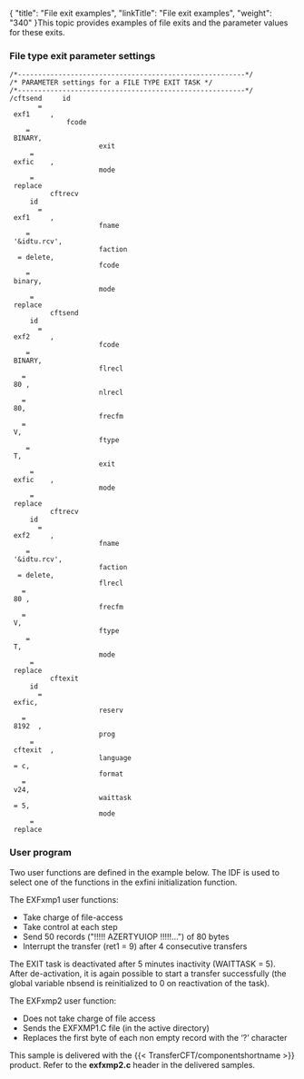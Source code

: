 {
    "title": "File  exit examples",
    "linkTitle": "File exit examples",
    "weight": "340"
}This topic provides examples of file exits and the parameter values
for these exits.

### File type exit parameter settings



    /*--------------------------------------------------------*/
    /* PARAMETER settings for a FILE TYPE EXIT TASK */
    /*--------------------------------------------------------*/
    /cftsend     id 
           = 
     exf1     ,
                  fcode 
        = 
     BINARY,
                          exit 
         = 
     exfic    ,
                          mode 
         = 
     replace
              cftrecv 
         id 
           = 
     exf1     ,
                          fname 
        = 
     '&idtu.rcv',
                          faction 
      = delete,
                          fcode 
        = 
     binary,
                          mode 
         = 
     replace
              cftsend 
         id 
           = 
     exf2     ,
                          fcode 
        = 
     BINARY,
                          flrecl 
       = 
     80 ,
                          nlrecl 
       = 
     80,
                          frecfm 
       = 
     V,
                          ftype 
        = 
     T,
                          exit 
         = 
     exfic    ,
                          mode 
         = 
     replace
              cftrecv 
         id 
           = 
     exf2     ,
                          fname 
        = 
     '&idtu.rcv',
                          faction 
      = delete,
                          flrecl 
       = 
     80 ,
                          frecfm 
       = 
     V,
                          ftype 
        = 
     T,
                          mode 
         = 
     replace
              cftexit 
         id 
           = 
     exfic,
                          reserv 
       = 
     8192  ,
                          prog 
         = 
     cftexit  ,
                          language 
     = c,
                          format 
       = 
     v24,
                          waittask 
     = 5,
                          mode 
         = 
     replace

<span id="User_program"></span>

### User program

Two user functions are defined in the example below. The IDF is used
to select one of the functions in the exfini initialization function.

The EXFxmp1 user functions:

-   Take charge of
    file-access
-   Take control at
    each step
-   Send 50 records
    ("!!!!! AZERTYUIOP !!!!!...") of 80 bytes
-   Interrupt the
    transfer (ret1 = 9) after 4 consecutive transfers

The EXIT task is deactivated after 5 minutes inactivity (WAITTASK =
5). After de-activation, it is again possible to start a transfer successfully
(the global variable nbsend is reinitialized to 0 on reactivation of the
task).

The EXFxmp2 user function:

-   Does not take charge
    of file access
-   Sends the EXFXMP1.C
    file (in the active directory)
-   Replaces the first
    byte of each non empty record with the ‘?’ character

This sample is delivered with the {{< TransferCFT/componentshortname  >}} product.
Refer to the **exfxmp2.c** header
in the delivered samples.
